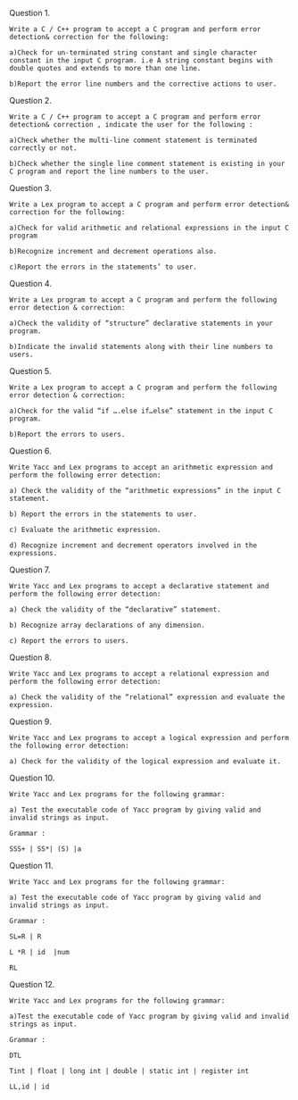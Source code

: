 Question 1.

    Write a C / C++ program to accept a C program and perform error detection& correction for the following: 

    a)Check for un-terminated string constant and single character constant in the input C program. i.e A string constant begins with double quotes and extends to more than one line. 

    b)Report the error line numbers and the corrective actions to user.


Question 2.	

    Write a C / C++ program to accept a C program and perform error detection& correction , indicate the user for the following : 

    a)Check whether the multi-line comment statement is terminated correctly or not. 

    b)Check whether the single line comment statement is existing in your C program and report the line numbers to the user.


Question 3.	

    Write a Lex program to accept a C program and perform error detection& correction for the following: 

    a)Check for valid arithmetic and relational expressions in the input C program

    b)Recognize increment and decrement operations also. 

    c)Report the errors in the statements’ to user.


Question 4.	

    Write a Lex program to accept a C program and perform the following error detection & correction: 

    a)Check the validity of “structure” declarative statements in your program. 

    b)Indicate the invalid statements along with their line numbers to users.


Question 5.	

    Write a Lex program to accept a C program and perform the following error detection & correction: 

    a)Check for the valid “if ….else if…else” statement in the input C program. 

    b)Report the errors to users.


Question 6.	

    Write Yacc and Lex programs to accept an arithmetic expression and perform the following error detection: 

    a) Check the validity of the “arithmetic expressions” in the input C statement. 

    b) Report the errors in the statements to user. 

    c) Evaluate the arithmetic expression. 

    d) Recognize increment and decrement operators involved in the expressions.


Question 7.	

    Write Yacc and Lex programs to accept a declarative statement and perform the following error detection: 

    a) Check the validity of the “declarative” statement. 

    b) Recognize array declarations of any dimension. 

    c) Report the errors to users.


Question 8.	

    Write Yacc and Lex programs to accept a relational expression and perform the following error detection: 

    a) Check the validity of the “relational” expression and evaluate the expression. 

    
Question 9.	

    Write Yacc and Lex programs to accept a logical expression and perform the following error detection: 

    a) Check for the validity of the logical expression and evaluate it.


Question 10.	

    Write Yacc and Lex programs for the following grammar:

    a) Test the executable code of Yacc program by giving valid and invalid strings as input.

    Grammar :

    SSS+ | SS*| (S) |a


Question 11.	

    Write Yacc and Lex programs for the following grammar:

    a) Test the executable code of Yacc program by giving valid and invalid strings as input.

    Grammar :

    SL=R | R

    L *R | id  |num

    RL


Question 12.	

    Write Yacc and Lex programs for the following grammar:

    a)Test the executable code of Yacc program by giving valid and invalid strings as input.

    Grammar :

    DTL

    Tint | float | long int | double | static int | register int

    LL,id | id
